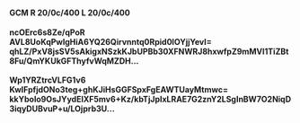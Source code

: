 #### GCM R 20/0c/400 L 20/0c/400
**ncOErc6s8Ze/qPoR**<br/>**AVL8UoKqPwlgHiA6YQ26Qirvnntq0Rpid0IOYjjYevI=**<br/>**qhLZ/PxV8jsSV5sAkigxNSzkKJbUPBb30XFNWRJ8hxwfpZ9mMVI1TiZBt8Fu/QmYKUkGFThyfvWqMZDH...**<br/><br/>
**Wp1YRZtrcVLFG1v6**<br/>**KwIFpfjdONo3teg+ghKJiHsGGFSpxFgEAWTUayMtmwc=**<br/>**kkYbolo9OsJYydElXF5mv6+Kz/kbTjJpIxLRAE7G2znY2LSgInBW7O2NiqD3iqyDUBvuP+u/LOjprb3U...**